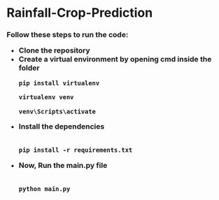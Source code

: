 # Rainfall-Crop-Prediction

<h3>
Follow these steps to run the code:
<ul>
<li>Clone the repository</li>
<li>Create a virtual environment by opening cmd inside the folder </li>
<p>  
  
``` pip install virtualenv ```

``` virtualenv venv ```

``` venv\Scripts\activate ```

<li> Install the dependencies </li>
<br>
  
``` pip install -r requirements.txt ``` 
  
<li> Now, Run the main.py file </li>
<br>
  
``` python main.py ```
 
</p>  
</ul>
</h3>

